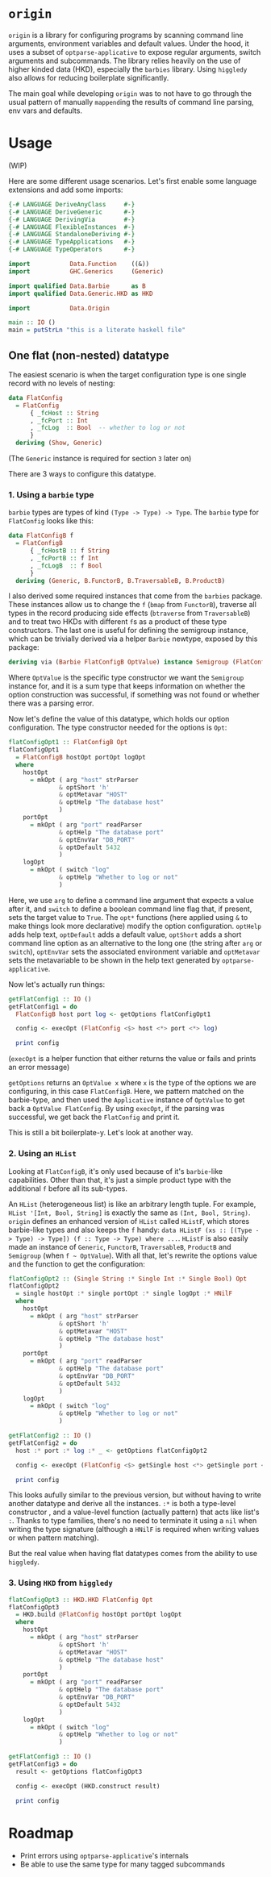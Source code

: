 # `origin`

`origin` is a library for configuring programs by scanning command line arguments, environment
variables and default values. Under the hood, it uses a subset of `optparse-applicative` to expose
regular arguments, switch arguments and subcommands. The library relies heavily on the use of higher
kinded data (HKD), especially the `barbies` library. Using `higgledy` also allows for reducing
boilerplate significantly.

The main goal while developing `origin` was to not have to go through the usual pattern of manually
`mappend`ing the results of command line parsing, env vars and defaults.

# Usage

(WIP)

Here are some different usage scenarios. Let's first enable some language extensions and add some
imports:

``` haskell
{-# LANGUAGE DeriveAnyClass     #-}
{-# LANGUAGE DeriveGeneric      #-}
{-# LANGUAGE DerivingVia        #-}
{-# LANGUAGE FlexibleInstances  #-}
{-# LANGUAGE StandaloneDeriving #-}
{-# LANGUAGE TypeApplications   #-}
{-# LANGUAGE TypeOperators      #-}

import           Data.Function    ((&))
import           GHC.Generics     (Generic)

import qualified Data.Barbie      as B
import qualified Data.Generic.HKD as HKD

import           Data.Origin

main :: IO ()
main = putStrLn "this is a literate haskell file"
```

## One flat (non-nested) datatype

The easiest scenario is when the target configuration type is one single record with no levels of
nesting:

``` haskell
data FlatConfig
  = FlatConfig
      { _fcHost :: String
      , _fcPort :: Int
      , _fcLog  :: Bool  -- whether to log or not
      }
  deriving (Show, Generic)
```

(The `Generic` instance is required for section `3` later on)

There are 3 ways to configure this datatype.

### 1. Using a `barbie` type

`barbie` types are types of kind `(Type -> Type) -> Type`. The `barbie` type for `FlatConfig`
looks like this:

``` haskell
data FlatConfigB f
  = FlatConfigB
      { _fcHostB :: f String
      , _fcPortB :: f Int
      , _fcLogB  :: f Bool
      }
  deriving (Generic, B.FunctorB, B.TraversableB, B.ProductB)
```

I also derived some required instances that come from the `barbies` package. These instances allow
us to change the `f` (`bmap` from `FunctorB`), traverse all types in the record producing side
effects (`btraverse` from `TraversableB`) and to treat two HKDs with different `f`s as a product of
these type constructors. The last one is useful for defining the semigroup instance, which can be
trivially derived via a helper `Barbie` newtype, exposed by this package:

``` haskell
deriving via (Barbie FlatConfigB OptValue) instance Semigroup (FlatConfigB OptValue)
```

Where `OptValue` is the specific type constructor we want the `Semigroup` instance for, and it is
a sum type that keeps information on whether the option construction was successful, if something
was not found or whether there was a parsing error.

Now let's define the value of this datatype, which holds our option configuration. The type
constructor needed for the options is `Opt`:

``` haskell
flatConfigOpt1 :: FlatConfigB Opt
flatConfigOpt1
  = FlatConfigB hostOpt portOpt logOpt
  where
    hostOpt
      = mkOpt ( arg "host" strParser
              & optShort 'h'
              & optMetavar "HOST"
              & optHelp "The database host"
              )
    portOpt
      = mkOpt ( arg "port" readParser
              & optHelp "The database port"
              & optEnvVar "DB_PORT"
              & optDefault 5432
              )
    logOpt
      = mkOpt ( switch "log"
              & optHelp "Whether to log or not"
              )
```

Here, we use `arg` to define a command line argument that expects a value after it, and `switch` to
define a boolean command line flag that, if present, sets the target value to `True`. The `opt*`
functions (here applied using `&` to make things look more declarative) modify the option
configuration. `optHelp` adds help text, `optDefault` adds a default value, `optShort` adds a short
command line option as an alternative to the long one (the string after `arg` or `switch`),
`optEnvVar` sets the associated environment variable and `optMetavar` sets the metavariable to be
shown in the help text generated by `optparse-applicative`.

Now let's actually run things:

``` haskell
getFlatConfig1 :: IO ()
getFlatConfig1 = do
  FlatConfigB host port log <- getOptions flatConfigOpt1

  config <- execOpt (FlatConfig <$> host <*> port <*> log)

  print config
```

(`execOpt` is a helper function that either returns the value or fails and prints an error message)

`getOptions` returns an `OptValue x` where `x` is the type of the options we are configuring, in
this case `FlatConfigB`. Here, we pattern matched on the barbie-type, and then used the
`Applicative` instance of `OptValue` to get back a `OptValue FlatConfig`. By using `execOpt`, if the
parsing was successful, we get back the `FlatConfig` and print it.

This is still a bit boilerplate-y. Let's look at another way.

### 2. Using an `HList`

Looking at `FlatConfigB`, it's only used because of it's `barbie`-like capabilities. Other than that,
it's just a simple product type with the additional `f` before all its sub-types.

An `HList` (heterogeneous list) is like an arbitrary length tuple. For example,
`HList '[Int, Bool, String]` is exactly the same as `(Int, Bool, String)`. `origin` defines an
enhanced version of `HList` called `HListF`, which stores barbie-like types and also keeps the `f`
handy: `data HListF (xs :: [(Type -> Type) -> Type]) (f :: Type -> Type) where ...`. `HListF` is
also easily made an instance of `Generic`, `FunctorB`, `TraversableB`, `ProductB` and `Semigroup`
(when `f ~ OptValue`). With all that, let's rewrite the options value and the function to get the
configuration:

``` haskell
flatConfigOpt2 :: (Single String :* Single Int :* Single Bool) Opt
flatConfigOpt2
  = single hostOpt :* single portOpt :* single logOpt :* HNilF
  where
    hostOpt
      = mkOpt ( arg "host" strParser
              & optShort 'h'
              & optMetavar "HOST"
              & optHelp "The database host"
              )
    portOpt
      = mkOpt ( arg "port" readParser
              & optHelp "The database port"
              & optEnvVar "DB_PORT"
              & optDefault 5432
              )
    logOpt
      = mkOpt ( switch "log"
              & optHelp "Whether to log or not"
              )

getFlatConfig2 :: IO ()
getFlatConfig2 = do
  host :* port :* log :* _ <- getOptions flatConfigOpt2

  config <- execOpt (FlatConfig <$> getSingle host <*> getSingle port <*> getSingle log)

  print config
```

This looks aufully similar to the previous version, but without having to write another datatype
and derive all the instances. `:*` is both a type-level constructor , and a value-level function
(actually pattern) that acts like list's `:`. Thanks to type families, there's no need to terminate
it using a `nil` when writing the type signature (although a `HNilF` is required when writing values
or when pattern matching).

But the real value when having flat datatypes comes from the ability to use `higgledy`.

### 3. Using `HKD` from `higgledy`

``` haskell
flatConfigOpt3 :: HKD.HKD FlatConfig Opt
flatConfigOpt3
  = HKD.build @FlatConfig hostOpt portOpt logOpt
  where
    hostOpt
      = mkOpt ( arg "host" strParser
              & optShort 'h'
              & optMetavar "HOST"
              & optHelp "The database host"
              )
    portOpt
      = mkOpt ( arg "port" readParser
              & optHelp "The database port"
              & optEnvVar "DB_PORT"
              & optDefault 5432
              )
    logOpt
      = mkOpt ( switch "log"
              & optHelp "Whether to log or not"
              )

getFlatConfig3 :: IO ()
getFlatConfig3 = do
  result <- getOptions flatConfigOpt3

  config <- execOpt (HKD.construct result)

  print config
```

# Roadmap

- Print errors using `optparse-applicative`'s internals
- Be able to use the same type for many tagged subcommands
